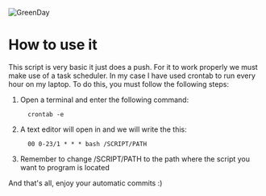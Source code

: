 ![GreenDay](https://i.imgur.com/68eLCod.png)

# How to use it
This script is very basic it just does a push. For it to work properly we must make use of a task scheduler. In my case I have used crontab to run every hour on my laptop. To do this, you must follow the following steps:
1. Open a terminal and enter the following command:

         crontab -e

2. A text editor will open in and we will write the this:

         00 0-23/1 * * * bash /SCRIPT/PATH

3. Remember to change /SCRIPT/PATH to the path where the script you want to program is located


And that's all, enjoy your automatic commits :)
